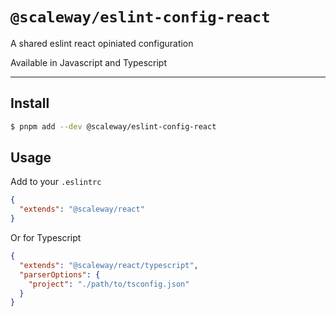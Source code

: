 # `@scaleway/eslint-config-react`

A shared eslint react opiniated configuration

Available in Javascript and Typescript

---

## Install

```bash
$ pnpm add --dev @scaleway/eslint-config-react
```

## Usage

Add to your `.eslintrc`

```json
{
  "extends": "@scaleway/react"
}
```

Or for Typescript
```json
{
  "extends": "@scaleway/react/typescript",
  "parserOptions": {
    "project": "./path/to/tsconfig.json"
  }
}
```
